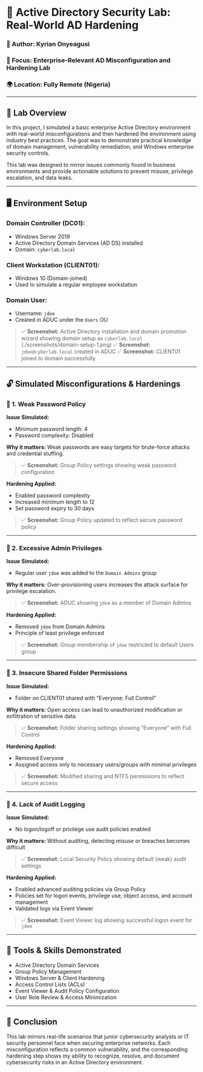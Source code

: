 # 🧱 Active Directory Security Lab: Real-World AD Hardening

### 👤 Author: Kyrian Onyeagusi

### 🧠 Focus: Enterprise-Relevant AD Misconfiguration and Hardening Lab

### 🌍 Location: Fully Remote (Nigeria)

---

## 🧰 Lab Overview

In this project, I simulated a basic enterprise Active Directory environment with real-world misconfigurations and then hardened the environment using industry best practices. The goal was to demonstrate practical knowledge of domain management, vulnerability remediation, and Windows enterprise security controls.

This lab was designed to mirror issues commonly found in business environments and provide actionable solutions to prevent misuse, privilege escalation, and data leaks.

---

## 🖥️ Environment Setup

### Domain Controller (DC01):

* Windows Server 2019
* Active Directory Domain Services (AD DS) installed
* Domain: `cyberlab.local`

### Client Workstation (CLIENT01):

* Windows 10 (Domain-joined)
* Used to simulate a regular employee workstation

### Domain User:

* Username: `jdoe`
* Created in ADUC under the `Users` OU

> ✅ **Screenshot:** Active Directory installation and domain promotion wizard showing domain setup as `cyberlab.local` (./screenshots/domain-setup-1.png)
> ✅ **Screenshot:** `jdoe@cyberlab.local` created in ADUC
> ✅ **Screenshot:** CLIENT01 joined to domain successfully

---

## 🔓 Simulated Misconfigurations & Hardenings

### 🔹 1. Weak Password Policy

**Issue Simulated:**

* Minimum password length: 4
* Password complexity: Disabled

**Why it matters:** Weak passwords are easy targets for brute-force attacks and credential stuffing.

> ✅ **Screenshot:** Group Policy settings showing weak password configuration

**Hardening Applied:**

* Enabled password complexity
* Increased minimum length to 12
* Set password expiry to 30 days

> ✅ **Screenshot:** Group Policy updated to reflect secure password policy

---

### 🔹 2. Excessive Admin Privileges

**Issue Simulated:**

* Regular user `jdoe` was added to the `Domain Admins` group

**Why it matters:** Over-provisioning users increases the attack surface for privilege escalation.

> ✅ **Screenshot:** ADUC showing `jdoe` as a member of Domain Admins

**Hardening Applied:**

* Removed `jdoe` from Domain Admins
* Principle of least privilege enforced

> ✅ **Screenshot:** Group membership of `jdoe` restricted to default Users group

---

### 🔹 3. Insecure Shared Folder Permissions

**Issue Simulated:**

* Folder on CLIENT01 shared with “Everyone: Full Control”

**Why it matters:** Open access can lead to unauthorized modification or exfiltration of sensitive data.

> ✅ **Screenshot:** Folder sharing settings showing “Everyone” with Full Control

**Hardening Applied:**

* Removed Everyone
* Assigned access only to necessary users/groups with minimal privileges

> ✅ **Screenshot:** Modified sharing and NTFS permissions to reflect secure access

---

### 🔹 4. Lack of Audit Logging

**Issue Simulated:**

* No logon/logoff or privilege use audit policies enabled

**Why it matters:** Without auditing, detecting misuse or breaches becomes difficult

> ✅ **Screenshot:** Local Security Policy showing default (weak) audit settings

**Hardening Applied:**

* Enabled advanced auditing policies via Group Policy
* Policies set for logon events, privilege use, object access, and account management
* Validated logs via Event Viewer

> ✅ **Screenshot:** Event Viewer log showing successful logon event for `jdoe`

---

## 🔐 Tools & Skills Demonstrated

* Active Directory Domain Services
* Group Policy Management
* Windows Server & Client Hardening
* Access Control Lists (ACLs)
* Event Viewer & Audit Policy Configuration
* User Role Review & Access Minimization

---

## 📌 Conclusion

This lab mirrors real-life scenarios that junior cybersecurity analysts or IT security personnel face when securing enterprise networks. Each misconfiguration reflects a common vulnerability, and the corresponding hardening step shows my ability to recognize, resolve, and document cybersecurity risks in an Active Directory environment.
